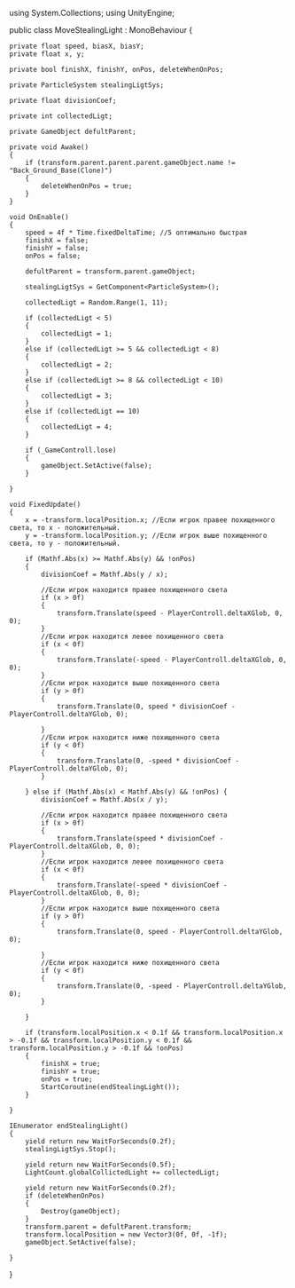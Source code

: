 using System.Collections;
using UnityEngine;

public class MoveStealingLight : MonoBehaviour
{

    private float speed, biasX, biasY;
    private float x, y;

    private bool finishX, finishY, onPos, deleteWhenOnPos;

    private ParticleSystem stealingLigtSys;

    private float divisionCoef;

    private int collectedLigt;

    private GameObject defultParent;

    private void Awake()
    {
        if (transform.parent.parent.parent.gameObject.name != "Back_Ground_Base(Clone)")
        {
            deleteWhenOnPos = true;
        }
    }

    void OnEnable()
    {
        speed = 4f * Time.fixedDeltaTime; //5 оптимально быстрая
        finishX = false;
        finishY = false;
        onPos = false;

        defultParent = transform.parent.gameObject;

        stealingLigtSys = GetComponent<ParticleSystem>();

        collectedLigt = Random.Range(1, 11);

        if (collectedLigt < 5)
        {
            collectedLigt = 1;
        }
        else if (collectedLigt >= 5 && collectedLigt < 8)
        {
            collectedLigt = 2;
        }
        else if (collectedLigt >= 8 && collectedLigt < 10)
        {
            collectedLigt = 3;
        }
        else if (collectedLigt == 10)
        {
            collectedLigt = 4;
        }

        if (_GameControll.lose)
        {
            gameObject.SetActive(false);
        }

    }

    void FixedUpdate()
    {
        x = -transform.localPosition.x; //Если игрок правее похищенного света, то x - положительный.
        y = -transform.localPosition.y; //Если игрок выше похищенного света, то y - положительный.

        if (Mathf.Abs(x) >= Mathf.Abs(y) && !onPos)
        {
            divisionCoef = Mathf.Abs(y / x);

            //Если игрок находится правее похищенного света
            if (x > 0f)
            {
                transform.Translate(speed - PlayerControll.deltaXGlob, 0, 0);
            }
            //Если игрок находится левее похищенного света
            if (x < 0f)
            {
                transform.Translate(-speed - PlayerControll.deltaXGlob, 0, 0);
            }
            //Если игрок находится выше похищенного света
            if (y > 0f)
            {
                transform.Translate(0, speed * divisionCoef - PlayerControll.deltaYGlob, 0);

            }
            //Если игрок находится ниже похищенного света
            if (y < 0f)
            {
                transform.Translate(0, -speed * divisionCoef - PlayerControll.deltaYGlob, 0);
            }

        } else if (Mathf.Abs(x) < Mathf.Abs(y) && !onPos) {
            divisionCoef = Mathf.Abs(x / y);

            //Если игрок находится правее похищенного света
            if (x > 0f)
            {
                transform.Translate(speed * divisionCoef - PlayerControll.deltaXGlob, 0, 0);
            }
            //Если игрок находится левее похищенного света
            if (x < 0f)
            {
                transform.Translate(-speed * divisionCoef - PlayerControll.deltaXGlob, 0, 0);
            }
            //Если игрок находится выше похищенного света
            if (y > 0f)
            {
                transform.Translate(0, speed - PlayerControll.deltaYGlob, 0);

            }
            //Если игрок находится ниже похищенного света
            if (y < 0f)
            {
                transform.Translate(0, -speed - PlayerControll.deltaYGlob, 0);
            }

        }

        if (transform.localPosition.x < 0.1f && transform.localPosition.x > -0.1f && transform.localPosition.y < 0.1f && transform.localPosition.y > -0.1f && !onPos)
        {
            finishX = true;
            finishY = true;
            onPos = true;
            StartCoroutine(endStealingLight());
        }

    }

    IEnumerator endStealingLight()
    {
        yield return new WaitForSeconds(0.2f);
        stealingLigtSys.Stop();
        
        yield return new WaitForSeconds(0.5f);
        LightCount.globalCollictedLight += collectedLigt;
        
        yield return new WaitForSeconds(0.2f);
        if (deleteWhenOnPos)
        {
            Destroy(gameObject);
        }
        transform.parent = defultParent.transform;
        transform.localPosition = new Vector3(0f, 0f, -1f);
        gameObject.SetActive(false);

    }

}
